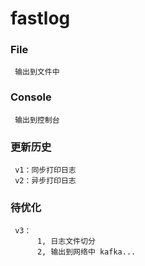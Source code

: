 # fastlog
### File
     输出到文件中
### Console
     输出到控制台
 
### 更新历史
     v1：同步打印日志
     v2：异步打印日志

### 待优化
     v3：
          1, 日志文件切分
          2, 输出到网络中 kafka...
